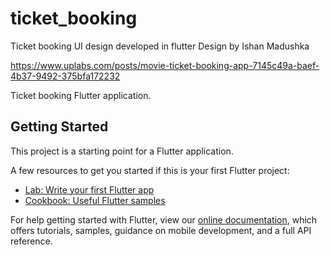 # ticket_booking
Ticket booking UI design developed in flutter
Design by Ishan Madushka

https://www.uplabs.com/posts/movie-ticket-booking-app-7145c49a-baef-4b37-9492-375bfa172232

Ticket booking Flutter application.

## Getting Started

This project is a starting point for a Flutter application.

A few resources to get you started if this is your first Flutter project:

- [Lab: Write your first Flutter app](https://flutter.dev/docs/get-started/codelab)
- [Cookbook: Useful Flutter samples](https://flutter.dev/docs/cookbook)

For help getting started with Flutter, view our
[online documentation](https://flutter.dev/docs), which offers tutorials,
samples, guidance on mobile development, and a full API reference.

